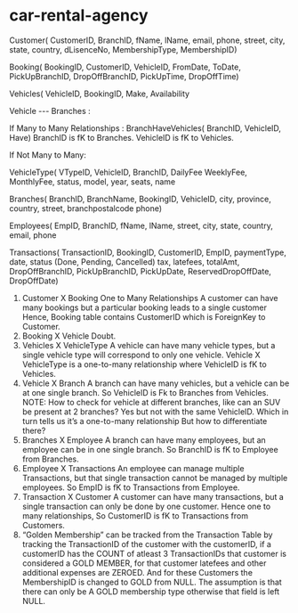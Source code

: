# car-rental-agency
Customer(	CustomerID, 
		BranchID,
fName, 
lName, 
email, 
phone, 
street, 
city, 
state,
country, 
dLisenceNo, 
MembershipType, 
MembershipID)

Booking(	BookingID,
CustomerID,
VehicleID,
FromDate,
ToDate,
PickUpBranchID,
DropOffBranchID,
PickUpTime, 
DropOffTime)

Vehicles(	VehicleID,
BookingID,
Make,
Availability

Vehicle --- Branches : 

If  Many to Many Relationships :
BranchHaveVehicles( BranchID, VehicleID, Have)
BranchID is fK to Branches.
VehicleID is fK to Vehicles.

If Not Many to Many:


VehicleType(  VTypeID,
VehicleID,
BranchID,
DailyFee
WeeklyFee, 
MonthlyFee,
status,
model,
year,
seats,
name

Branches(	BranchID,
BranchName,
BookingID,
VehicleID,
city,
province,
country,
street,
branchpostalcode
phone)

Employees(	EmpID,
BranchID,
fName,
lName,
street,
city,
state,
country,
email,
phone

Transactions(  TransactionID,
BookingID,
CustomerID,
EmpID,
paymentType,
date,
status   (Done, Pending, Cancelled)
tax,
latefees,
totalAmt,
DropOffBranchID,
PickUpBranchID,
PickUpDate,
ReservedDropOffDate,
DropOffDate) 	


1)	 Customer X Booking
One to Many Relationships
A customer can have many bookings but a particular booking leads to a single customer
Hence, Booking table contains CustomerID which is ForeignKey to Customer.
2)	Booking X Vehicle
Doubt.
3)	Vehicles X VehicleType
A vehicle can have many vehicle types, but a single vehicle type will correspond to only one vehicle.
Vehicle X VehicleType is a one-to-many relationship where VehicleID is fK to Vehicles.
4)	Vehicle X Branch
A branch can have many vehicles, but a vehicle can be at one single branch.
So VehicleID is Fk to Branches from Vehicles.
NOTE: 
How to check for vehicle at different branches, like can an SUV be present at 2 branches?
Yes but not with the same VehicleID. Which in turn tells us it’s a one-to-many relationship
But how to differentiate there?
5)	Branches X Employee
A branch can have many employees, but an employee can be in one single branch.
So BranchID is fK to Employee from Branches.
6)	Employee X Transactions
An employee can manage multiple Transactions, but that single transaction cannot be managed  by multiple employees. So EmpID is fK to Transactions from Employee.
7)	Transaction X Customer
A customer can have many transactions, but a single transaction can only be done by one customer. Hence one to many relationships, So CustomerID is fK to Transactions from Customers. 
8)	“Golden Membership” can be tracked from the Transaction Table by tracking the TransactionID of the customer with the customerID, if a customerID has the COUNT of atleast 3 TransactionIDs that customer is considered a GOLD MEMBER, for that customer latefees and other additional expenses are ZEROED. And for these Customers the MembershipID is changed to GOLD from NULL. The assumption is that there can only be A GOLD membership type otherwise that field is left NULL. 

